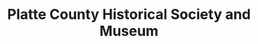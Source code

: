 ---
layout: repo
title: "Platte County Historical Society and Museum"
id: 11292
permalink: repos/11292/
---